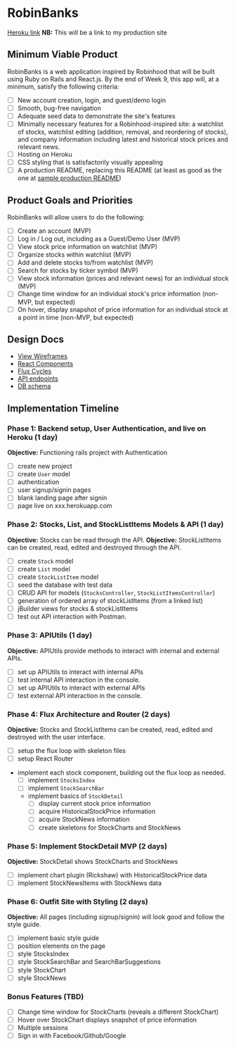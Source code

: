 # RobinBanks

[Heroku link][heroku] **NB:** This will be a link to my production site

[heroku]: http://www.herokuapp.com

## Minimum Viable Product

RobinBanks is a web application inspired by Robinhood that will be built using Ruby on Rails and React.js.  By the end of Week 9, this app will, at a minimum, satisfy the following criteria:

- [ ] New account creation, login, and guest/demo login
- [ ] Smooth, bug-free navigation
- [ ] Adequate seed data to demonstrate the site's features
- [ ] Minimally necessary features for a Robinhood-inspired site: a watchlist of stocks, watchlist editing (addition, removal, and reordering of stocks), and company information including latest and historical stock prices and relevant news.
- [ ] Hosting on Heroku
- [ ] CSS styling that is satisfactorily visually appealing
- [ ] A production README, replacing this README (at least as good as the one at [sample production README](https://github.com/appacademy/sample-project-proposal/blob/master/docs/production_readme.md))

## Product Goals and Priorities

RobinBanks will allow users to do the following:

<!-- This is a Markdown checklist. Use it to keep track of your
progress. Put an x between the brackets for a checkmark: [x] -->

- [ ] Create an account (MVP)
- [ ] Log in / Log out, including as a Guest/Demo User (MVP)
- [ ] View stock price information on watchlist (MVP)
- [ ] Organize stocks within watchlist (MVP)
- [ ] Add and delete stocks to/from watchlist (MVP)
- [ ] Search for stocks by ticker symbol (MVP)
- [ ] View stock information (prices and relevant news) for an individual stock (MVP)
- [ ] Change time window for an individual stock's price information (non-MVP, but expected)
- [ ] On hover, display snapshot of price information for an individual stock at a point in time (non-MVP, but expected)

## Design Docs
* [View Wireframes][views]
* [React Components][components]
* [Flux Cycles][flux-cycles]
* [API endpoints][api-endpoints]
* [DB schema][schema]

[views]: ./docs/views.md
[components]: ./docs/components.md
[flux-cycles]: ./docs/flux-cycles.md
[api-endpoints]: ./docs/api-endpoints.md
[schema]: ./docs/schema.md

## Implementation Timeline

### Phase 1: Backend setup, User Authentication, and live on Heroku (1 day)

**Objective:** Functioning rails project with Authentication

- [ ] create new project
- [ ] create `User` model
- [ ] authentication
- [ ] user signup/signin pages
- [ ] blank landing page after signin
- [ ] page live on xxx.herokuapp.com

### Phase 2: Stocks, List, and StockListItems Models & API (1 day)

**Objective:** Stocks can be read through the API.
**Objective:** StockListItems can be created, read, edited and destroyed through
the API.

- [ ] create `Stock` model
- [ ] create `List` model
- [ ] create `StockListItem` model
- [ ] seed the database with test data
- [ ] CRUD API for models (`StocksController`, `StockListItemsController`)
- [ ] generation of ordered array of stockListItems (from a linked list)
- [ ] jBuilder views for stocks & stockListItems
- [ ] test out API interaction with Postman.

### Phase 3: APIUtils (1 day)

**Objective:** APIUtils provide methods to interact with internal and external APIs.

- [ ] set up APIUtils to interact with internal APIs
- [ ] test internal API interaction in the console.
- [ ] set up APIUtils to interact with external APIs
- [ ] test external API interaction in the console.

### Phase 4: Flux Architecture and Router (2 days)

**Objective:** Stocks and StockListItems can be created, read, edited and destroyed with the
user interface.

- [ ] setup the flux loop with skeleton files
- [ ] setup React Router
- implement each stock component, building out the flux loop as needed.
  - [ ] implement `StocksIndex`
  - [ ] implement `StockSearchBar`
  - implement basics of `StockDetail`
    - [ ] display current stock price information
    - [ ] acquire HistoricalStockPrice information
    - [ ] acquire StockNews information
    - [ ] create skeletons for StockCharts and StockNews

### Phase 5: Implement StockDetail MVP (2 days)

**Objective:** StockDetail shows StockCharts and StockNews

- [ ] implement chart plugin (Rickshaw) with HistoricalStockPrice data
- [ ] implement StockNewsItems with StockNews data

### Phase 6: Outfit Site with Styling (2 days)

**Objective:** All pages (including signup/signin) will look good and follow the style guide.

- [ ] implement basic style guide
- [ ] position elements on the page
- [ ] style StocksIndex
- [ ] style StockSearchBar and SearchBarSuggestions
- [ ] style StockChart
- [ ] style StockNews

### Bonus Features (TBD)
- [ ] Change time window for StockCharts (reveals a different StockChart)
- [ ] Hover over StockChart displays snapshot of price information
- [ ] Multiple sessions
- [ ] Sign in with Facebook/Github/Google

[phase-one]: ./docs/phases/phase1.md
[phase-two]: ./docs/phases/phase2.md
[phase-three]: ./docs/phases/phase3.md
[phase-four]: ./docs/phases/phase4.md
[phase-five]: ./docs/phases/phase5.md
